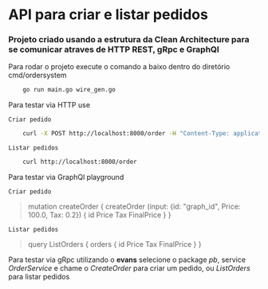 # API para criar e listar pedidos
### Projeto criado usando a estrutura da Clean Architecture para se comunicar atraves de HTTP REST, gRpc e GraphQl 

Para rodar o projeto execute o comando a baixo dentro do diretório cmd/ordersystem

```sh
    go run main.go wire_gen.go
```

Para testar via HTTP use 

``Criar pedido``
```sh
    curl -X POST http://localhost:8000/order -H "Content-Type: application/json" -d "{"id":"a","price": 100.5,"tax": 0.5}"
```

``Listar pedidos``
```sh
    curl http://localhost:8000/order
```

Para testar via GraphQl playground

``Criar pedido``
>mutation createOrder {
  createOrder (input: {id: "graph_id", Price: 100.0, Tax: 0.2}) {
    id
    Price
    Tax
    FinalPrice
  }
>}

``Listar pedidos``
>query ListOrders {
  orders {
  id
  Price
  Tax
  FinalPrice
 }
>}

Para testar via gRpc utilizando o **evans** selecione o package *pb*, service *OrderService* e chame o *CreateOrder* para criar um pedido, ou *ListOrders* para listar pedidos
